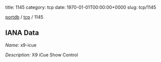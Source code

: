 title: 1145
category: tcp
date: 1970-01-01T00:00:00+0000
slug: tcp/1145

[portdb](/) / [tcp](/category/tcp.html) / 1145


## IANA Data

_Name:_ x9-icue

_Description:_ X9 iCue Show Control

